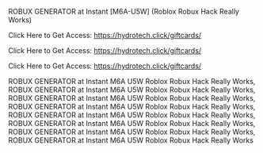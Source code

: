 ROBUX GENERATOR at Instant [M6A-U5W] (Roblox Robux Hack Really Works)

Click Here to Get Access: https://hydrotech.click/giftcards/

Click Here to Get Access: https://hydrotech.click/giftcards/

Click Here to Get Access: https://hydrotech.click/giftcards/

ROBUX GENERATOR at Instant M6A U5W Roblox Robux Hack Really Works, ROBUX GENERATOR at Instant M6A U5W Roblox Robux Hack Really Works, ROBUX GENERATOR at Instant M6A U5W Roblox Robux Hack Really Works, ROBUX GENERATOR at Instant M6A U5W Roblox Robux Hack Really Works, ROBUX GENERATOR at Instant M6A U5W Roblox Robux Hack Really Works, ROBUX GENERATOR at Instant M6A U5W Roblox Robux Hack Really Works, ROBUX GENERATOR at Instant M6A U5W Roblox Robux Hack Really Works, ROBUX GENERATOR at Instant M6A U5W Roblox Robux Hack Really Works
